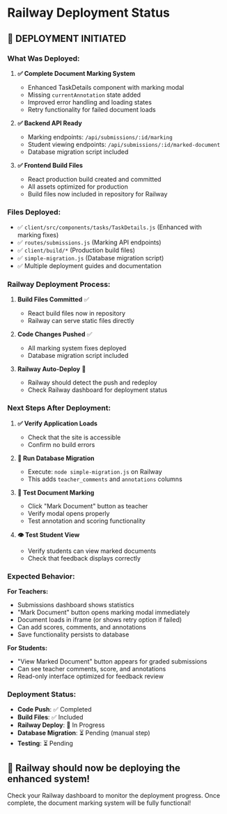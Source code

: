 # Railway Deployment Status

## 🚀 **DEPLOYMENT INITIATED**

### **What Was Deployed:**

1. **✅ Complete Document Marking System**
   - Enhanced TaskDetails component with marking modal
   - Missing `currentAnnotation` state added
   - Improved error handling and loading states
   - Retry functionality for failed document loads

2. **✅ Backend API Ready**
   - Marking endpoints: `/api/submissions/:id/marking`
   - Student viewing endpoints: `/api/submissions/:id/marked-document`
   - Database migration script included

3. **✅ Frontend Build Files**
   - React production build created and committed
   - All assets optimized for production
   - Build files now included in repository for Railway

### **Files Deployed:**
- ✅ `client/src/components/tasks/TaskDetails.js` (Enhanced with marking fixes)
- ✅ `routes/submissions.js` (Marking API endpoints)
- ✅ `client/build/*` (Production build files)
- ✅ `simple-migration.js` (Database migration script)
- ✅ Multiple deployment guides and documentation

### **Railway Deployment Process:**

1. **Build Files Committed** ✅
   - React build files now in repository
   - Railway can serve static files directly

2. **Code Changes Pushed** ✅
   - All marking system fixes deployed
   - Database migration script included

3. **Railway Auto-Deploy** 🔄
   - Railway should detect the push and redeploy
   - Check Railway dashboard for deployment status

### **Next Steps After Deployment:**

1. **✅ Verify Application Loads**
   - Check that the site is accessible
   - Confirm no build errors

2. **🔄 Run Database Migration**
   - Execute: `node simple-migration.js` on Railway
   - This adds `teacher_comments` and `annotations` columns

3. **🧪 Test Document Marking**
   - Click "Mark Document" button as teacher
   - Verify modal opens properly
   - Test annotation and scoring functionality

4. **👁️ Test Student View**
   - Verify students can view marked documents
   - Check that feedback displays correctly

### **Expected Behavior:**

**For Teachers:**
- Submissions dashboard shows statistics
- "Mark Document" button opens marking modal immediately
- Document loads in iframe (or shows retry option if failed)
- Can add scores, comments, and annotations
- Save functionality persists to database

**For Students:**
- "View Marked Document" button appears for graded submissions
- Can see teacher comments, score, and annotations
- Read-only interface optimized for feedback review

### **Deployment Status:**
- **Code Push**: ✅ Completed
- **Build Files**: ✅ Included
- **Railway Deploy**: 🔄 In Progress
- **Database Migration**: ⏳ Pending (manual step)
- **Testing**: ⏳ Pending

## 🎯 **Railway should now be deploying the enhanced system!**

Check your Railway dashboard to monitor the deployment progress. Once complete, the document marking system will be fully functional!
